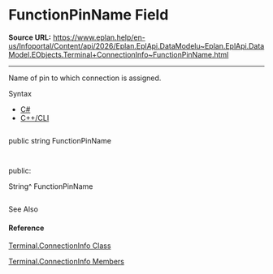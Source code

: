 # FunctionPinName Field

**Source URL:** https://www.eplan.help/en-us/Infoportal/Content/api/2026/Eplan.EplApi.DataModelu~Eplan.EplApi.DataModel.EObjects.Terminal+ConnectionInfo~FunctionPinName.html

---

Name of pin to which connection is assigned.

Syntax

- [C#](#i-syntax-CS)
- [C++/CLI](#i-syntax-CPP2005)

```
```
public string FunctionPinName
```
```

```
```
public:
String^ FunctionPinName
```
```



See Also

#### Reference

[Terminal.ConnectionInfo Class](Eplan.EplApi.DataModelu~Eplan.EplApi.DataModel.EObjects.Terminal+ConnectionInfo.html)
  
[Terminal.ConnectionInfo Members](Eplan.EplApi.DataModelu~Eplan.EplApi.DataModel.EObjects.Terminal+ConnectionInfo_members.html)